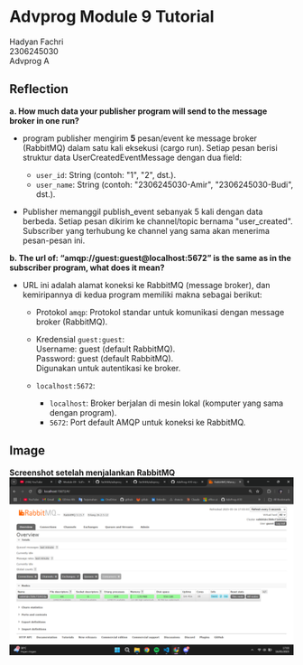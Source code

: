 # Advprog Module 9 Tutorial
Hadyan Fachri\
2306245030\
Advprog A

## Reflection
**a. How much data your publisher program will send to the message broker in one run?**

- program publisher mengirim **5** pesan/event ke message broker (RabbitMQ) dalam satu kali eksekusi (cargo run). Setiap pesan berisi struktur data UserCreatedEventMessage dengan dua field:
    - `user_id`: String (contoh: "1", "2", dst.).
    - `user_name`: String (contoh: "2306245030-Amir", "2306245030-Budi", dst.).

- Publisher memanggil publish_event sebanyak 5 kali dengan data berbeda. Setiap pesan dikirim ke channel/topic bernama "user_created". Subscriber yang terhubung ke channel yang sama akan menerima pesan-pesan ini.

**b. The url of: “amqp://guest:guest@localhost:5672” is the same as in the subscriber program, what does it mean?**

- URL ini adalah alamat koneksi ke RabbitMQ (message broker), dan kemiripannya di kedua program memiliki makna sebagai berikut:

    - Protokol `amqp`:
    Protokol standar untuk komunikasi dengan message broker (RabbitMQ).

    - Kredensial `guest:guest`:\
    Username: guest (default RabbitMQ).\
    Password: guest (default RabbitMQ).\
    Digunakan untuk autentikasi ke broker.

    - `localhost:5672`:
        - `localhost`: Broker berjalan di mesin lokal (komputer yang sama dengan program).
        - `5672`: Port default AMQP untuk koneksi ke RabbitMQ.

## Image
**Screenshot setelah menjalankan RabbitMQ**
![alt text](image.png)
